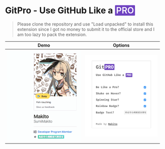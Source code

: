 # GitPro - Use GitHub Like a <span style="border-radius: 2px;box-shadow: inset 0 -1px 0 rgba(27, 31, 35, 0.12);color: #fff;display: inline-block;font-weight: 600;line-height: 1;padding: 3px 4px;text-transform: uppercase !important;background-color: #6f42c1 !important;">Pro</span>

> Please clone the repository and use "Load unpacked" to install this extension
> since I got no money to submit it to the official store and I am too lazy to 
> pack the extension. 

|Demo|Options|
|:-:|:-:|
|![Demo](_art/demo.gif)|![Options](_art/options.png)|
